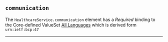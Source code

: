 ## `communication`

The <code>HealthcareService.communication</code> element has a <i>Required</i> binding to the Core-defined ValueSet <a href="https://hl7.org/fhir/R4/valueset-all-languages.html" class="external">All Languages</a> which is derived form <code>urn:ietf:bcp:47</code>

---